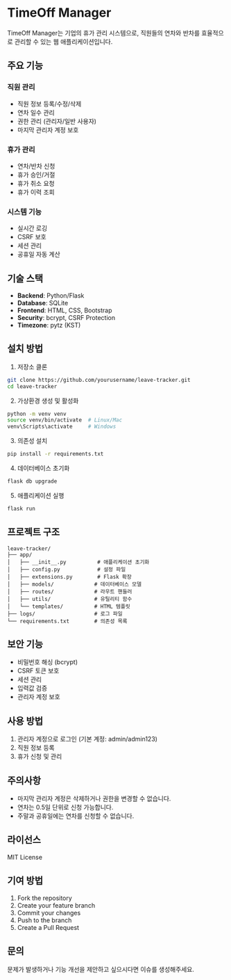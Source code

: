 # TimeOff Manager

TimeOff Manager는 기업의 휴가 관리 시스템으로, 직원들의 연차와 반차를 효율적으로 관리할 수 있는 웹 애플리케이션입니다.

## 주요 기능

### 직원 관리
- 직원 정보 등록/수정/삭제
- 연차 일수 관리
- 권한 관리 (관리자/일반 사용자)
- 마지막 관리자 계정 보호

### 휴가 관리
- 연차/반차 신청
- 휴가 승인/거절
- 휴가 취소 요청
- 휴가 이력 조회

### 시스템 기능
- 실시간 로깅
- CSRF 보호
- 세션 관리
- 공휴일 자동 계산

## 기술 스택

- **Backend**: Python/Flask
- **Database**: SQLite
- **Frontend**: HTML, CSS, Bootstrap
- **Security**: bcrypt, CSRF Protection
- **Timezone**: pytz (KST)

## 설치 방법

1. 저장소 클론
```bash
git clone https://github.com/yourusername/leave-tracker.git
cd leave-tracker
```

2. 가상환경 생성 및 활성화
```bash
python -m venv venv
source venv/bin/activate  # Linux/Mac
venv\Scripts\activate     # Windows
```

3. 의존성 설치
```bash
pip install -r requirements.txt
```

4. 데이터베이스 초기화
```bash
flask db upgrade
```

5. 애플리케이션 실행
```bash
flask run
```

## 프로젝트 구조

```
leave-tracker/
├── app/
│   ├── __init__.py          # 애플리케이션 초기화
│   ├── config.py            # 설정 파일
│   ├── extensions.py        # Flask 확장
│   ├── models/             # 데이터베이스 모델
│   ├── routes/             # 라우트 핸들러
│   ├── utils/              # 유틸리티 함수
│   └── templates/          # HTML 템플릿
├── logs/                   # 로그 파일
└── requirements.txt        # 의존성 목록
```

## 보안 기능

- 비밀번호 해싱 (bcrypt)
- CSRF 토큰 보호
- 세션 관리
- 입력값 검증
- 관리자 계정 보호

## 사용 방법

1. 관리자 계정으로 로그인 (기본 계정: admin/admin123)
2. 직원 정보 등록
3. 휴가 신청 및 관리

## 주의사항

- 마지막 관리자 계정은 삭제하거나 권한을 변경할 수 없습니다.
- 연차는 0.5일 단위로 신청 가능합니다.
- 주말과 공휴일에는 연차를 신청할 수 없습니다.

## 라이선스

MIT License

## 기여 방법

1. Fork the repository
2. Create your feature branch
3. Commit your changes
4. Push to the branch
5. Create a Pull Request

## 문의

문제가 발생하거나 기능 개선을 제안하고 싶으시다면 이슈를 생성해주세요. 